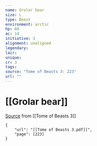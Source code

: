 ```yaml
---
name: Grolar bear
size: L
type: Beast
environment: arctic
hp: 68
ac: 14
initiative: 3
alignment: unaligned
legendary: 
lair: 
unique: 
cr: 3
tags: 
source: "Tome of Beasts 3: 223"
url: ""
---
```

# [[Grolar bear]]

[Source](zotero://open-pdf/library/items/BLGR9HVR?page=223) from [[Tome of Beasts 3]]

```pdf
{
	"url": "[[Tome of Beasts 3.pdf]]",
	"page": [223]
}
```

